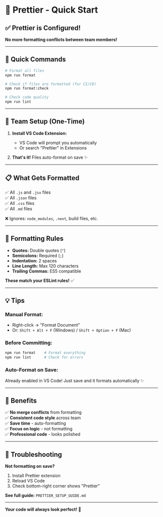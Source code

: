 # 🎨 Prettier - Quick Start

## ✅ Prettier is Configured!

**No more formatting conflicts between team members!**

---

## 🚀 Quick Commands

```bash
# Format all files
npm run format

# Check if files are formatted (for CI/CD)
npm run format:check

# Check code quality
npm run lint
```

---

## 👥 Team Setup (One-Time)

1. **Install VS Code Extension:**
   - VS Code will prompt you automatically
   - Or search "Prettier" in Extensions

2. **That's it!** Files auto-format on save ✨

---

## 📋 What Gets Formatted

✅ All `.js` and `.jsx` files  
✅ All `.json` files  
✅ All `.css` files  
✅ All `.md` files

❌ Ignores: `node_modules`, `.next`, build files, etc.

---

## 🎯 Formatting Rules

- **Quotes:** Double quotes (`"`)
- **Semicolons:** Required (`;`)
- **Indentation:** 2 spaces
- **Line Length:** Max 120 characters
- **Trailing Commas:** ES5 compatible

**These match your ESLint rules!** ✅

---

## 💡 Tips

### **Manual Format:**
- Right-click → "Format Document"
- Or: `Shift + Alt + F` (Windows) / `Shift + Option + F` (Mac)

### **Before Committing:**
```bash
npm run format    # Format everything
npm run lint      # Check for errors
```

### **Auto-Format on Save:**
Already enabled in VS Code! Just save and it formats automatically ✨

---

## 🎊 Benefits

✅ **No merge conflicts** from formatting  
✅ **Consistent code style** across team  
✅ **Save time** - auto-formatting  
✅ **Focus on logic** - not formatting  
✅ **Professional code** - looks polished

---

## 🔧 Troubleshooting

**Not formatting on save?**
1. Install Prettier extension
2. Reload VS Code
3. Check bottom-right corner shows "Prettier"

**See full guide:** `PRETTIER_SETUP_GUIDE.md`

---

**Your code will always look perfect!** 🎉

